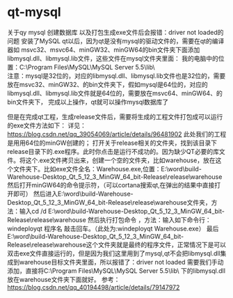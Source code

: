 # qt-mysql
关于qy  mysql 创建数据库  以及打包生成exe文件后会报错：driver not loaded的问题
安装了MySQL  qt以后，因为qt是没有mysql的驱动文件的，需要在qt的编译器如  msvc32、msvc64、minGW32、minGW64的bin文件夹下面添加libmysql.dll、libmysql.lib文件，这些文件在mysql文件夹里面：
我的电脑中的位置：C:\Program Files\MySQL\MySQL Server 5.5\lib\     
注意：mysql是32位的，对应的libmysql.dll、libmysql.lib文件也是32位的，需要放在msvc32、minGW32、的bin文件夹下，假如mysql是64位的，对应的libmysql.dll、libmysql.lib文件就是64位的，需要放在msvc64、minGW64、的bin文件夹下，
完成以上操作，qt就可以操作mysql数据库了


但是在完成qt工程，生成release文件后，需要将生成的工程文件打包成可以运行的exe文件方法如下：
详见：https://blog.csdn.net/qq_39054069/article/details/96481902
此处我们的工程是用用64位的minGW创建的；
打开关于release相关的文件夹，找到该目录下release目录下的.exe程序。此时你点击是运行不成功的。因为缺少QT必要的库文件。将这个.exe文件拷贝出来，创建一个空的文件夹，比如warehouse，放在这个文件夹下。比如exe文件全名：Warehouse.exe,位置：E:\word\build-Warehouse-Desktop_Qt_5_12_3_MinGW_64_bit-Release\release\warehouse
然后打开minGW64的命令提示符，（可以cortana搜索qt,在弹出的结果中直接打开即可）
然后进入E:\word\build-Warehouse-Desktop_Qt_5_12_3_MinGW_64_bit-Release\release\warehouse文件夹，方法：输入cd /d E:\word\build-Warehouse-Desktop_Qt_5_12_3_MinGW_64_bit-Release\release\warehouse
然后执行打包命令 ，方法：输入如下命令行：windeployqt 程序名 敲击回车。（此处为:windeployqt Warehouse.exe）
最后E:\word\build-Warehouse-Desktop_Qt_5_12_3_MinGW_64_bit-Release\release\warehouse这个文件夹就是最终的程序文件，正常情况下是可以双击exe文件直接运行的，但是因为我们这里用到了mysql,qt不会把libmysql.dll集成到warehouse目标文件夹里面，所以报错了：driver not loaded
需要我们手动添加，直接将C:\Program Files\MySQL\MySQL Server 5.5\lib\ 下的libmysql.dll放在warehouse文件夹下面就好。
参考：https://blog.csdn.net/qq_40194498/article/details/79147972


